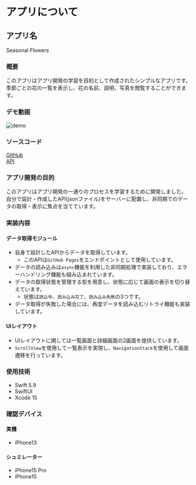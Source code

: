 # アプリについて

## アプリ名

Seasonal Flowers

### 概要

このアプリはアプリ開発の学習を目的として作成されたシンプルなアプリです。  
季節ごとの花の一覧を表示し、花の名前、説明、写真を閲覧することができます。

### デモ動画

![demo](https://github.com/yuzyuzx/seasonal-flowers/assets/67046330/0b7a6f97-9d4a-49a7-ab5d-71eb2f9c4e0f)

### ソースコード

[GitHub](https://github.com/yuzyuzx/seasonal-flowers/tree/main)  
[API](https://yuzyuzx.github.io/api/seasonal-flowers/flowerData.json)

### アプリ開発の目的

このアプリはアプリ開発の一通りのプロセスを学習するために開発しました。  
自分で設計・作成したAPI(jsonファイル)をサーバーに配置し、非同期でのデータの取得・表示に焦点を当てています。

### 実装内容

#### データ取得モジュール

- 自身で設計したAPIからデータを取得しています。
  - このAPIは`GitHub Pages`をエンドポイントとして使用しています。
- データの読み込みは`async`機能を利用した非同期処理で実装しており、エラーハンドリング機能も組み込まれています。
- データの取得状態を管理する型を用意し、状態に応じて画面の表示を切り替えています。
  - 状態は`読込中`、`読み込み完了`、`読み込み失敗`の3つです。
- データ取得が失敗した場合には、再度データを読み込むリトライ機能も実装しています。

#### UIレイアウト

- UIレイアウトに関しては一覧画面と詳細画面の2画面を提供しています。
- `ScrollView`を使用して一覧表示を実現し、`NavigationStack`を使用して画面遷移を行っています。

### 使用技術

- Swift 5.9
- SwiftUI
- Xcode 15

### 確認デバイス

#### 実機

- iPhone13

#### シュミレーター

- iPhone15 Pro
- iPhone15
